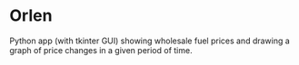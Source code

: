 # Orlen
Python app (with tkinter GUI) showing wholesale fuel prices and drawing a graph of price changes in a given period of time.
